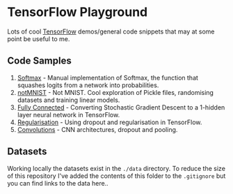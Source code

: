 # TensorFlow Playground

Lots of cool [TensorFlow](https://www.tensorflow.org) demos/general code snippets that may at some point be useful to me.

## Code Samples

1. [Softmax](./code/softmax.py) - Manual implementation of Softmax, the function that squashes logits from a network into probabilities.
2. [notMNIST](./code/notmnist.ipynb) - Not MNIST. Cool exploration of Pickle files, randomising datasets and training linear models.
3. [Fully Connected](./code/fullyconnected.ipynb) - Converting Stochastic Gradient Descent to a 1-hidden layer neural network in TensorFlow.
4. [Regularisation](./code/regularisation.ipynb) - Using dropout and regularisation in TensorFlow.
5. [Convolutions](./code/convolutions.ipynb) - CNN architectures, dropout and pooling.

## Datasets

Working locally the datasets exist in the `./data` directory. To reduce the size of this repository I've added the contents of this folder to the `.gitignore` but you can find links to the data here..
